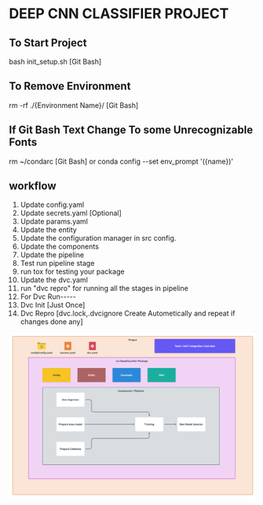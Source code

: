 # DEEP CNN CLASSIFIER PROJECT

## To Start Project

bash init_setup.sh   [Git Bash]

## To Remove Environment

rm -rf ./{Environment Name}/   [Git Bash]

## If Git Bash Text Change To some Unrecognizable Fonts

rm ~/condarc   [Git Bash]
or
conda config --set env_prompt '({name})'

## workflow

1. Update config.yaml
2. Update secrets.yaml [Optional]
3. Update params.yaml
4. Update the entity
5. Update the configuration manager in src config.
6. Update the components
7. Update the pipeline
8. Test run pipeline stage
9. run tox for testing your package
10. Update the dvc.yaml
11. run "dvc repro" for running all the stages in pipeline
12. For Dvc Run-----
13. Dvc Init   [Just Once]
14. Dvc Repro  [dvc.lock,.dvcignore Create Autometically and repeat if changes done any]

![img](https://raw.githubusercontent.com/Soumalla-Tarafder/CNN_DEEP_CLASSIFIER/master/docs/deeep_cnn_workflow.png)
